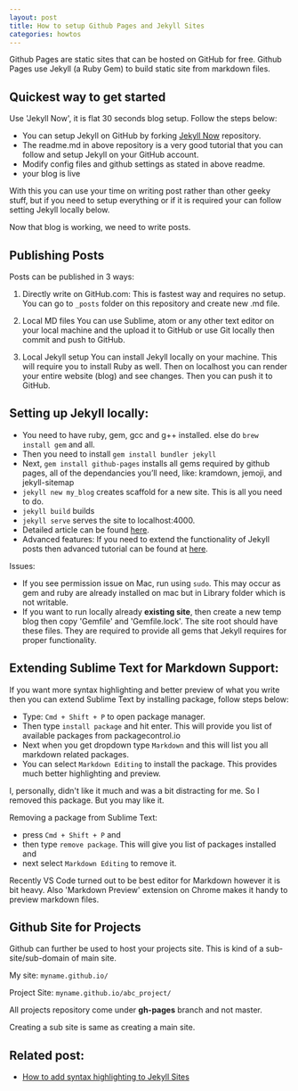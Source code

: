 ```yaml
---
layout: post
title: How to setup Github Pages and Jekyll Sites
categories: howtos
---
```


Github Pages are static sites that can be hosted on GitHub for free. Github Pages use Jekyll (a Ruby Gem) to build static site from markdown files.

## Quickest way to get started

Use 'Jekyll Now', it is flat 30 seconds blog setup. Follow the steps below:
- You can setup Jekyll on GitHub by forking [Jekyll Now](https://github.com/barryclark/jekyll-now) repository.
- The readme.md in above repository is a very good tutorial that you can follow and setup Jekyll on your GitHub account.
- Modify config files and github settings as stated in above readme.
- your blog is live

With this you can use your time on writing post rather than other geeky stuff, but if you need to setup everything or if it is required your can follow setting Jekyll locally below.

Now that blog is working, we need to write posts.

## Publishing Posts
Posts can be published in 3 ways:

1. Directly write on GitHub.com:
This is fastest way and requires no setup. You can go to `_posts` folder on this repository and create new .md file.

2. Local MD files
You can use Sublime, atom or any other text editor on your local machine and the upload it to GitHub or use Git locally then commit and push to GitHub.

3. Local Jekyll setup
You can install Jekyll locally on your machine. This will require you to install Ruby as well. Then on localhost you can render your entire website (blog) and see changes. Then you can push it to GitHub.

## Setting up Jekyll locally:
- You need to have ruby, gem, gcc and g++ installed. else do `brew install gem` and all.
- Then you need to install `gem install bundler jekyll`
- Next, `gem install github-pages` installs all gems required by github pages, all of the dependancies you’ll need, like: kramdown, jemoji, and jekyll-sitemap
- `jekyll new my_blog` creates scaffold for a new site. This is all you need to do.
- `jekyll build` builds
- `jekyll serve` serves the site to localhost:4000.
- Detailed article can be found [here](https://jekyllrb.com/docs/installation/).
- Advanced features: If you need to extend the functionality of Jekyll posts then advanced tutorial can be found at [here](https://www.smashingmagazine.com/2014/08/build-blog-jekyll-github-pages/).

Issues:
- If you see permission issue on Mac, run using `sudo`. This may occur as gem and ruby are already installed on mac but in Library folder which is not writable.
- If you want to run locally already **existing site**, then create a new temp blog then copy 'Gemfile' and 'Gemfile.lock'. The site root should have these files. They are required to provide all gems that Jekyll requires for proper functionality.

## Extending Sublime Text for Markdown Support:
If you want more syntax highlighting and better preview of what you write then you can extend Sublime Text by installing  package, follow steps below:
- Type: ``Cmd + Shift + P`` to open package manager.
- Then type ``install package`` and hit enter. This will provide you list of available packages from packagecontrol.io
- Next when you get dropdown type ``Markdown`` and this will list you all markdown related packages.
- You can select ``Markdown Editing`` to install the package. This provides much better highlighting and preview.

I, personally, didn't like it much and was a bit distracting for me. So I removed this package. But you may like it. 

Removing a package from Sublime Text:
- press ``Cmd + Shift + P`` and 
- then type ``remove package``. This will give you list of packages installed and 
- next select ``Markdown Editing`` to remove it.

Recently VS Code turned out to be best editor for Markdown however it is bit heavy. Also 'Markdown Preview' extension on Chrome makes it handy to preview markdown files.

## Github Site for Projects
Github can further be used to host your projects site. This is kind of a sub-site/sub-domain of main site.

My site:
```myname.github.io/```

Project Site:
```myname.github.io/abc_project/```

All projects repository come under **gh-pages** branch and not master.

Creating a sub site is same as creating a main site.

## Related post:
- [How to add syntax highlighting to Jekyll Sites](../syntax-highlight-jekyll)
